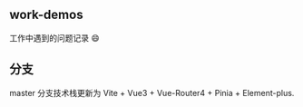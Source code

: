 ## work-demos

工作中遇到的问题记录 😄

## 分支

master 分支技术栈更新为 Vite + Vue3 + Vue-Router4 + Pinia + Element-plus.